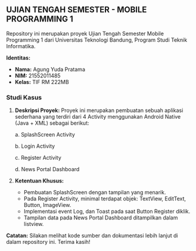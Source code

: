 ## UJIAN TENGAH SEMESTER - MOBILE PROGRAMMING 1

Repository ini merupakan proyek Ujian Tengah Semester Mobile Programming 1 dari Universitas Teknologi Bandung, Program Studi Teknik Informatika.

**Identitas:**
- **Nama:** Agung Yuda Pratama
- **NIM:** 21552011485
- **Kelas:** TIF RM 222MB

### Studi Kasus

1. **Deskripsi Proyek:** Proyek ini merupakan pembuatan sebuah aplikasi sederhana yang terdiri dari 4 Activity menggunakan Android Native (Java + XML) sebagai berikut:

   a. SplashScreen Activity
   
   b. Login Activity
   
   c. Register Activity
   
   d. News Portal Dashboard

3. **Ketentuan Khusus:**
   - Pembuatan SplashScreen dengan tampilan yang menarik.
   - Pada Register Activity, minimal terdapat objek: TextView, EditText, Button, ImageView.
   - Implementasi event Log, dan Toast pada saat Button Register diklik.
   - Tampilan data pada News Portal Dashboard ditampilkan dalam listview.

**Catatan:** Silakan melihat kode sumber dan dokumentasi lebih lanjut di dalam repository ini. Terima kasih!
